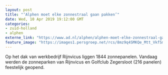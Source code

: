 ```yaml
---
layout: post
title: "‘Alphen moet elke zonnestraal gaan pakken’"
date: Wed, 10 Apr 2019 19:12:00 GMT
categories: 
- zuid-holland 
- alphen 
externe_link: "https://www.ad.nl/alphen/alphen-moet-elke-zonnestraal-gaan-pakken~ae35db2d/"
feature_image: "https://images1.persgroep.net/rcs/8mz9q4SMKQe_Mtt_VkfSmuI_IIY/diocontent/145244439/_fitwidth/400/?appId=21791a8992982cd8da851550a453bd7f&quality=0.7"
---
```


Op het dak van werkbedrijf Rijnvicus liggen 1844 zonnepanelen. Vandaag werden de zonneparken van Rijnvicus en Golfclub Zegersloot (216 panelen) feestelijk geopend.
